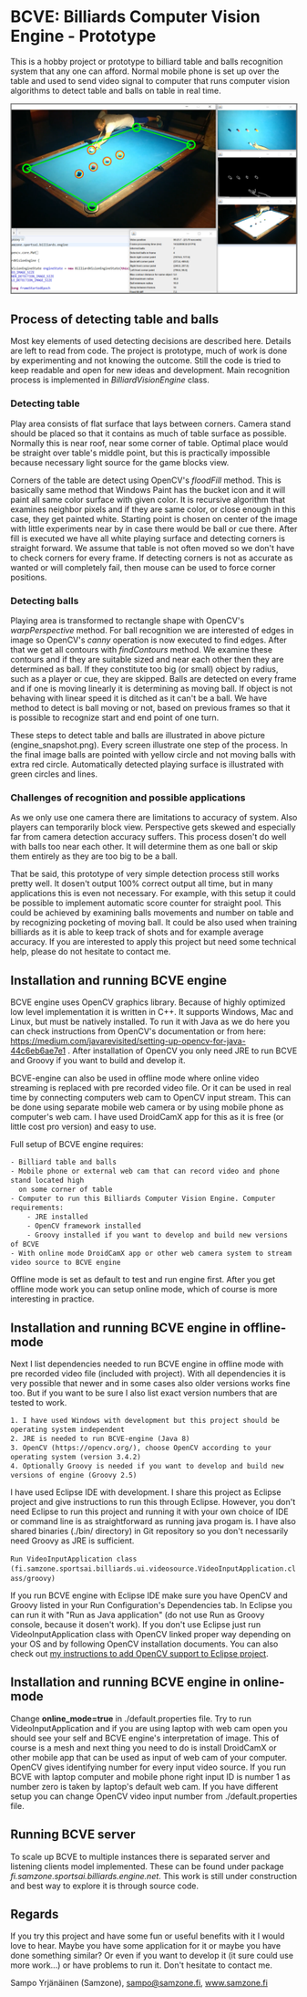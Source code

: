 # BCVE: Billiards Computer Vision Engine - Prototype

This is a hobby project or prototype to billiard table and balls recognition system that any one can afford. Normal 
mobile phone is set up over the table and used to send video signal to computer that runs computer vision algorithms
to detect table and balls on table in real time. 

![BCVE Engine](engine_snapshot.png)


## Process of detecting table and balls

Most key elements of used detecting decisions are described here. Details are left to read from code. The project
is prototype, much of work is done by experimenting and not knowing the outcome. Still the code is tried to keep 
readable and open for new ideas and development. Main recognition process is implemented in *BilliardVisionEngine*
class.


### Detecting table

Play area consists of flat surface that lays between corners. Camera stand should be placed so that it contains as
much of table surface as possible. Normally this is near roof, near some corner of table. Optimal place would be 
straight over table's middle point, but this is practically impossible because necessary light source for the game 
blocks view.

Corners of the table are detect using OpenCV's *floodFill* method. This is basically same method that Windows Paint
has the bucket icon and it will paint all same color surface with given color. It is recursive algorithm that
examines neighbor pixels and if they are same color, or close enough in this case, they get painted white. Starting 
point is chosen on center of the image with little experiments near by in case there would be ball or cue there. After
fill is executed we have all white playing surface and detecting corners is straight forward. We assume that table 
is not often moved so we don't have to check corners for every frame. If detecting corners is not as accurate as 
wanted or will completely fail, then mouse can be used to force corner positions. 



### Detecting balls

Playing area is transformed to rectangle shape with OpenCV's *warpPerspective* method. For ball recognition we are
interested of edges in image so OpenCV's *canny* operation is now executed to find edges. After that we get all
contours with *findContours* method. We examine these contours and if they are suitable sized and near each other
then they are determined as ball. If they constitute too big (or small) object by radius, such as a player or cue, 
they are skipped. Balls are detected on every frame and if one is moving linearly it is determining as moving ball.
If object is not behaving with linear speed it is ditched as it can't be a ball. We have method to detect is ball
moving or not, based on previous frames so that it is possible to recognize start and end point of one turn.

These steps to detect table and balls are illustrated in above picture (engine_snapshot.png). Every screen illustrate
one step of the process. In the final image balls are pointed with yellow circle and not moving balls with extra
red circle. Automatically detected playing surface is illustrated with green circles and lines.


### Challenges of recognition and possible applications

As we only use one camera there are limitations to accuracy of system. Also players can temporarily block view.
Perspective gets skewed and especially far from camera detection accuracy suffers. This process dosen't
do well with balls too near each other. It will determine them as one ball or skip them entirely as they are too
big to be a ball.

That be said, this prototype of very simple detection process still works pretty well. It dosen't output 100% correct
output all time, but in many applications this is even not necessary. For example, with this setup it could be possible
to implement automatic score counter for straight pool. This could be achieved by examining balls movements and number
on table and by recognizing pocketing of moving ball. It could be also used when training billiards as it is able
to keep track of shots and for example average accuracy. If you are interested to apply this project but need some 
technical help, please do not hesitate to contact me.


## Installation and running BCVE engine

BCVE engine uses OpenCV graphics library. Because of highly optimized low level implementation it is written in C++.
It supports Windows, Mac and Linux, but must be natively installed. To run it with Java as we do here you can check
instructions from OpenCV's documentation or from here:
https://medium.com/javarevisited/setting-up-opencv-for-java-44c6eb6ae7e1 . After installation of OpenCV you only
need JRE to run BCVE and Groovy if you want to build and develop it.

BCVE-engine can also be used in offline mode where online video streaming is replaced with pre recorded video file.
Or it can be used in real time by connecting computers web cam to OpenCV input stream. This can be done using separate
mobile web camera or by using mobile phone as computer's web cam. I have used DroidCamX app for this as it is free
(or little cost pro version) and easy to use.

Full setup of BCVE engine requires:
	
	- Billiard table and balls
	- Mobile phone or external web cam that can record video and phone stand located high
	  on some corner of table
	- Computer to run this Billiards Computer Vision Engine. Computer requirements:
		- JRE installed
		- OpenCV framework installed 
		- Groovy installed if you want to develop and build new versions of BCVE
	- With online mode DroidCamX app or other web camera system to stream video source to BCVE engine
	
Offline mode is set as default to test and run engine first. After you get offline mode work you can setup online
mode, which of course is more interesting in practice. 


## Installation and running BCVE engine in offline-mode

Next I list dependencies needed to run BCVE engine in offline mode with pre recorded video file (included with project).
With all dependencies it is very possible that newer and in some cases also older versions works fine too. But if you
want to be sure I also list exact version numbers that are tested to work.

	1. I have used Windows with development but this project should be operating system independent
	2. JRE is needed to run BCVE-engine (Java 8)
	3. OpenCV (https://opencv.org/), choose OpenCV according to your operating system (version 3.4.2)
	4. Optionally Groovy is needed if you want to develop and build new versions of engine (Groovy 2.5)

I have used Eclipse IDE with development. I share this project as Eclipse project and give instructions to run
this through Eclipse. However, you don't need Eclipse to run this project and running it with your own choice of
IDE or command line is as straightforward as running java progam is. I have also shared binaries (./bin/ directory)
in Git repository so you don't necessarily need Groovy as JRE is sufficient. 


`Run VideoInputApplication class (fi.samzone.sportsai.billiards.ui.videosource.VideoInputApplication.class/groovy)`


If you run BCVE engine with Eclipse IDE make sure you have OpenCV and Groovy listed in your Run Configuration's Dependencies
tab. In Eclipse you can run it with "Run as Java application" (do not use Run as Groovy console, because it dosen't work). If
you don't use Eclipse just run VideoInputApplication class with OpenCV linked proper way depending on your OS and  by following
OpenCV installation documents. You can also check out
[my instructions to add OpenCV support to Eclipse project](LinkOpenCvToJavaProject.md).


## Installation and running BCVE engine in online-mode

Change **online_mode=true** in ./default.properties file. Try to run VideoInputApplication and if you are using laptop with web cam
open you should see your self and BCVE engine's interpretation of image. This of course is a mesh and next thing you need to do
is install DroidCamX or other mobile app that can be used as input of web cam of your computer. OpenCV gives identifying number
for every input video source. If you run BCVE with laptop computer and mobile phone right input ID is number 1 as number zero is
taken by laptop's default web cam. If you have different setup you can change OpenCV video input number from ./default.properties file.


## Running BCVE server

To scale up BCVE to multiple instances there is separated server and listening clients model implemented. These can be found under
package *fi.samzone.sportsai.billiards.engine.net*. This work is still under construction and best way to explore it is through
source code.


## Regards

If you try this project and have some fun or useful benefits with it I would love to hear. Maybe you have some application for it
or maybe you have done something similar? Or even if you want to develop it (it sure could use more work...) or have problems to
run it. Don't hesitate to contact me.


Sampo Yrjänäinen (Samzone),
sampo@samzone.fi,
www.samzone.fi